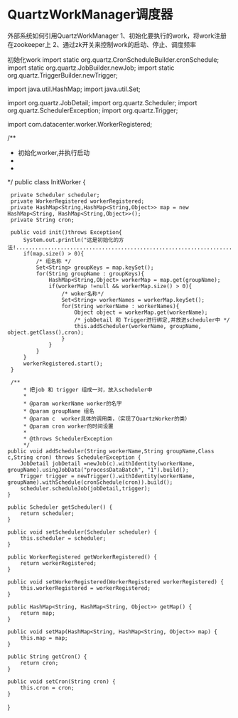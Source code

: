 # QuartzWorkManager调度器
外部系统如何引用QuartzWorkManager
1、初始化要执行的work，将work注册在zookeeper上
2、通过zk开关来控制work的启动、停止、调度频率
 <bean id="scheduler" class="org.quartz.impl.StdSchedulerFactory" factory-method="getDefaultScheduler"/>
    <bean id="retryPolicy" class="org.apache.curator.retry.ExponentialBackoffRetry">
        <constructor-arg value="1000"/>
        <constructor-arg value="20"/>
        <constructor-arg value="10"/>
    </bean>
    <bean id="zkClient" class="org.apache.curator.framework.CuratorFrameworkFactory" factory-method="newClient">
        <constructor-arg type="java.lang.String" value="${zookeeper.group.hosts}"/>
        <constructor-arg ref="retryPolicy"/>
    </bean>
    <bean id="workerRegistered" class="com.XXXX.worker.WorkerRegistered">
        <constructor-arg ref="zkClient"/>
        <constructor-arg value="/com/XXX/worker"/>
        <constructor-arg ref="scheduler"/>
    </bean>
    <bean id="initWorker" class="com.XXXX.InitWorker" init-method="init">
    <property name="scheduler" ref="scheduler"/>
        <property name="workerRegistered" ref="workerRegistered"/>
        <property name="cron" value="${zookeeper.group.cron}"/>
        <property name="map">
            <map key-type="java.lang.String">
                <entry key="workerInput">
                    <map key-type="java.lang.String">
                        <entry key="xxxx" value-ref="xxxx"/>
                    </map>
                </entry>
        </property>
    </bean>
    
初始化work
import static org.quartz.CronScheduleBuilder.cronSchedule;
import static org.quartz.JobBuilder.newJob;
import static org.quartz.TriggerBuilder.newTrigger;

import java.util.HashMap;
import java.util.Set;

import org.quartz.JobDetail;
import org.quartz.Scheduler;
import org.quartz.SchedulerException;
import org.quartz.Trigger;

import com.datacenter.worker.WorkerRegistered;

/**
 * 初始化worker,并执行启动
 * 
 *
 */
public class InitWorker {

	 private Scheduler scheduler;
	 private WorkerRegistered workerRegistered;
	 private HashMap<String,HashMap<String,Object>> map = new	HashMap<String, HashMap<String,Object>>();
	 private String cron;
	 
	 public void init()throws Exception{
		 System.out.println("这是初始化的方法!......................................................................................................");
		 if(map.size() > 0){
			 /* 组名称 */
			 Set<String> groupKeys = map.keySet();
			 for(String groupName : groupKeys){
				 HashMap<String,Object> workerMap = map.get(groupName);
				 if(workerMap !=null && workerMap.size() > 0){
					 /* woker名称*/
					 Set<String> workerNames = workerMap.keySet();
					 for(String workerName : workerNames){
						 Object object = workerMap.get(workerName);
						 /* jobDetail 和 Trigger进行绑定,并放进scheduler中 */
						 this.addScheduler(workerName, groupName, object.getClass(),cron);
					 }
				 }
			 }
		 }
		 workerRegistered.start();
	 }
	 
	 /**
	     * 把job 和 trigger 组成一对，放入scheduler中
	     *
	     * @param workerName worker的名字
	     * @param groupName 组名
	     * @param c  worker具体的调用类，（实现了QuartzWorker的类）
	     * @param cron worker的时间设置
	     *
	     * @throws SchedulerException
	     */
    public void addScheduler(String workerName,String groupName,Class c,String cron) throws SchedulerException {
        JobDetail jobDetail =newJob(c).withIdentity(workerName, groupName).usingJobData("processDataBatch", "1").build();
        Trigger trigger = newTrigger().withIdentity(workerName, groupName).withSchedule(cronSchedule(cron)).build();
        scheduler.scheduleJob(jobDetail,trigger);
    }
	   
	public Scheduler getScheduler() {
		return scheduler;
	}

	public void setScheduler(Scheduler scheduler) {
		this.scheduler = scheduler;
	}

	public WorkerRegistered getWorkerRegistered() {
		return workerRegistered;
	}

	public void setWorkerRegistered(WorkerRegistered workerRegistered) {
		this.workerRegistered = workerRegistered;
	}

	public HashMap<String, HashMap<String, Object>> getMap() {
		return map;
	}

	public void setMap(HashMap<String, HashMap<String, Object>> map) {
		this.map = map;
	}

	public String getCron() {
		return cron;
	}

	public void setCron(String cron) {
		this.cron = cron;
	}
}

    
    
    
    
    
